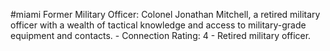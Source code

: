#miami 
Former Military Officer: Colonel Jonathan Mitchell, a retired military officer with a wealth of tactical knowledge and access to military-grade equipment and contacts. - Connection Rating: 4 - Retired military officer.